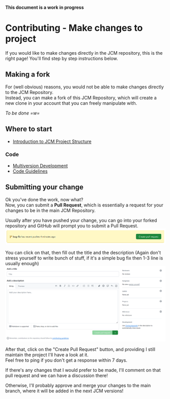 **This document is a work in progress**

# Contributing - Make changes to project
If you would like to make changes directly in the JCM repository, this is the right page! You'll find step by step instructions below.

## Making a fork
For (well obvious) reasons, you would not be able to make changes directly to the JCM Repository.  
Instead, you can make a fork of this JCM Repository, which will create a new clone in your account that you can freely manipulate with.

*To be done =w=*

## Where to start
- [Introduction to JCM Project Structure](Project_Structure.md)

### Code
- [Multiversion Development](Multiversion_Development.md)
- [Code Guidelines](Code_Guidelines.md)

## Submitting your change
Ok you've done the work, now what?  
Now, you can submit a **Pull Request**, which is essentially a request for your changes to be in the main JCM Repository.

Usually after you have pushed your change, you can go into your forked repository and GitHub will prompt you to submit a Pull Request.
![bug-fix has recently pushed 4 minutes ago](img/pr_1.png)

You can click on that, then fill out the title and the description (Again don't stress yourself to write bunch of stuff, if it's a simple bug fix then 1-3 line is usually enough)
![Add a title and add a description for your pull request](img/pr_2.png)

After that, click on the "Create Pull Request" button, and providing I still maintain the project I'll have a look at it.  
Feel free to ping if you don't get a response within 7 days.

If there's any changes that I would prefer to be made, I'll comment on that pull request and we can have a discussion there!

Otherwise, I'll probably approve and merge your changes to the main branch, where it will be added in the next JCM versions!